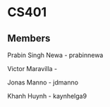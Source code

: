 # CS401

## Members

Prabin Singh Newa - prabinnewa

Victor Maravilla - 

Jonas Manno - jdmanno

Khanh Huynh - kaynhelga9
